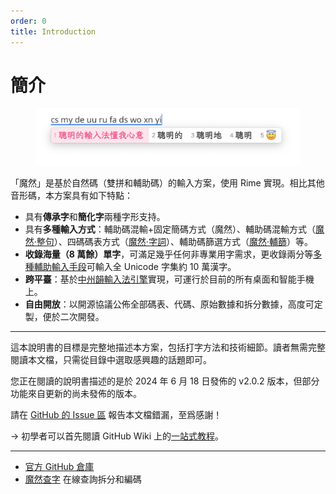 ```yaml
---
order: 0
title: Introduction
---
```

# 簡介

<figure><img src=".gitbook/assets/image (92).png" alt=""><figcaption></figcaption></figure>

「魔然」是基於自然碼（雙拼和輔助碼）的輸入方案，使用 Rime 實現。相比其他音形碼，本方案具有如下特點：

* 具有**傳承字**和**簡化字**兩種字形支持。
* 具有**多種輸入方式**：輔助碼混輸+固定簡碼方式（魔然）、輔助碼混輸方式（[魔然·整句](07.其他模式/02.魔然整句方案)）、四碼碼表方式（[魔然·字詞](07.其他模式/00.魔然字词方案/README.md)）、輔助碼篩選方式（[魔然·輔篩](07.其他模式/00.魔然字词方案/README.md)）等。
* **收錄海量（8 萬餘）單字**，可滿足幾乎任何非專業用字需求，更收錄兩分等[多種輔助輸入手段](04.反查方法)可輸入全 Unicode 字集約 10 萬漢字。
* **跨平臺**：基於[中州韻輸入法引擎](https://rime.im/)實現，可運行於目前的所有桌面和智能手機上。
* **自由開放**：以開源協議公佈全部碼表、代碼、原始數據和拆分數據，高度可定製，便於二次開發。

***

這本說明書的目標是完整地描述本方案，包括打字方法和技術細節。讀者無需完整閱讀本文檔，只需從目錄中選取感興趣的話題即可。

您正在閱讀的說明書描述的是於 2024 年 6 月 18 日發佈的 v2.0.2 版本，但部分功能來自更新的尚未發佈的版本。

請在 [GitHub 的 Issue 區](https://github.com/rimeinn/rime-moran/issues) 報告本文檔錯漏，至爲感謝！

→ 初學者可以首先閱讀 GitHub Wiki 上的[一站式教程](https://github.com/rimeinn/rime-moran/wiki/%E6%95%99%E7%A8%8B)。

***

* [官方 GitHub 倉庫](https://github.com/rimeinn/rime-moran/)
* [魔然查字](https://www.zrmfans.cn/moran/) 在線查詢拆分和編碼
